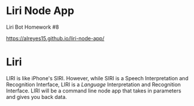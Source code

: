 # Liri Node App

Liri Bot Homework #8


 https://alreyes15.github.io/liri-node-app/

# Liri

LIRI is like iPhone's SIRI. However, while SIRI is a Speech Interpretation and Recognition Interface, LIRI is a _Language_ Interpretation and Recognition Interface. LIRI will be a command line node app that takes in parameters and gives you back data.
